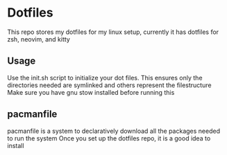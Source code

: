 # Dotfiles
This repo stores my dotfiles for my linux setup, currently it has dotfiles for zsh, neovim, and kitty

## Usage
Use the init.sh script to initialize your dot files. This ensures only the directories needed are symlinked and others represent the filestructure
Make sure you have gnu stow installed before running this

## pacmanfile
pacmanfile is a system to declaratively download all the packages needed to run the system
Once you set up the dotfiles repo, it is a good idea to install 
